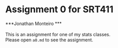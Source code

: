 # Assignment 0 for SRT411
***Jonathan Monteiro *** <br/><br/>
This is an assignment for one of my stats classes. <br/>
Please open `a0.md` to see the assignment.
